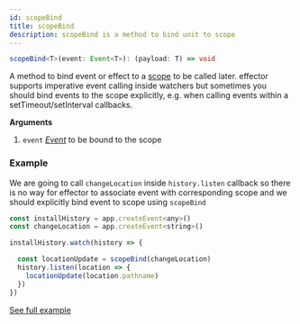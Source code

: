 ```yaml
---
id: scopeBind
title: scopeBind
description: scopeBind is a method to bind unit to scope
---
```


```ts
scopeBind<T>(event: Event<T>): (payload: T) => void
```

A method to bind event or effect to a [scope](docs/api/effector/Scope.md) to be called later. effector supports imperative event calling inside watchers but sometimes you should bind events to the scope explicitly, e.g. when calling events within a setTimeout/setInterval callbacks.

**Arguments**

1. `event` [_Event_](docs/api/effector/Event.md) to be bound to the scope

### Example

We are going to call `changeLocation` inside `history.listen` callback so there is no way for effector to associate event with corresponding scope and we should explicitly bind event to scope using `scopeBind`

```js
const installHistory = app.createEvent<any>()
const changeLocation = app.createEvent<string>()

installHistory.watch(history => {

  const locationUpdate = scopeBind(changeLocation)
  history.listen(location => {
    locationUpdate(location.pathname)
  })
})
```

[See full example](https://github.com/effector/effector/blob/master/examples/react-ssr/src/app.tsx#L128)
